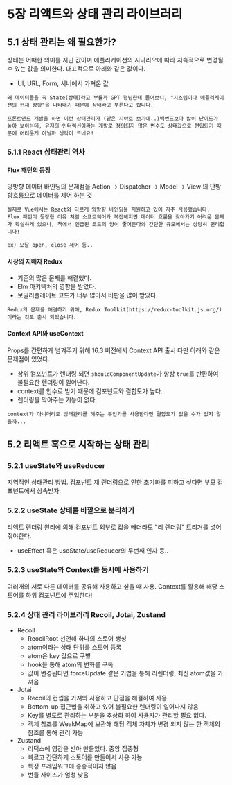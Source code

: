 # 5장 리액트와 상태 관리 라이브러리

## 5.1 상태 관리는 왜 필요한가?

상태는 어떠한 의미를 지닌 값이며 애플리케이션의 시나리오에 따라 지속적으로 변경될 수 있는 값을 의미한다. 대표적으로 아래와 같은 값이다.

- UI, URL, Form, 서버에서 가져온 값

```생각 & 의견
왜 데이터들을 꼭 State(상태)라고 부를까 GPT 형님한테 물어보니, "시스템이나 애플리케이션의 현재 상황"을 나타내기 때문에 상태라고 부른다고 합니다.

프론트엔드 개발을 하면 이런 상태관리가 (얕은 시야로 보기에..)백엔드보다 많이 난이도가 높아 보이는데, 유저의 인터렉션이라는 개발로 정의되지 않은 변수도 상태값으로 편입되기 때문에 어려운게 아닐까 생각이 드네요!
```

### 5.1.1 React 상태관리 역사

#### Flux 패턴의 등장

양방향 데이터 바인딩의 문제점을 Action -> Dispatcher -> Model -> View 의 단방향흐름으로 데이터를 제어 하는 것

```생각 & 의견
실제로 Vue에서는 React와 다르게 양방향 바인딩을 지원하고 있어 자주 사용했습니다.
Flux 패턴이 등장한 이유 처럼 소프트웨어가 복잡해지면 데이터 흐름을 찾아가기 어려운 문제가 확실하게 있으나, 책에서 언급된 코드의 양이 줄어든다와 간단한 규모에서는 상당히 편리합니다!

ex) 모달 open, close 제어 등..
```

#### 시장의 지배자 Redux

- 기존의 많은 문제를 해결했다.
- Elm 아키텍처의 영향을 받았다.
- 보일러플레이트 코드가 너무 많아서 비판을 많이 받았다.

```생각 & 의견
Redux의 문제를 해결하기 위해, Redux Toolkit(https://redux-toolkit.js.org/)이라는 것도 출시 되었습니다.
```

#### Context API와 useContext

Props를 간편하게 넘겨주기 위해 16.3 버전에서 Context API 출시 다만 아래와 같은 문제점이 있었다.

- 상위 컴포넌트가 렌더링 되면 `shouldComponentUpdate`가 항상 `true`를 반환하여 불필요한 렌더링이 일어난다.
- context를 인수로 받기 때문에 컴포넌트와 결합도가 높다.
- 렌더링을 막아주는 기능이 없다.

```생각 & 의견
context가 아니더라도 상태관리를 해주는 무언가를 사용한다면 결합도가 없을 수가 없지 않을까...
```

## 5.2 리액트 훅으로 시작하는 상태 관리

### 5.2.1 useState와 useReducer

지역적인 상태관리 방법. 컴포넌트 재 랜더링으로 인한 초기화를 피하고 싶다면 부모 컴포넌트에서 상속받자.

### 5.2.2 useState 상태를 바깥으로 분리하기

리액트 렌더링 원리에 의해 컴포넌트 외부로 값을 빼더라도 "리 렌더링" 트리거를 넣어줘야한다.

- useEffect 혹은 useState/useReducer의 두번째 인자 등..

### 5.2.3 useState와 Context를 동시에 사용하기

여러개의 서로 다른 데이터를 공유해 사용하고 싶을 때 사용. Context를 활용해 해당 스토어를 하위 컴포넌트에 주입한다!

### 5.2.4 상태 관리 라이브러리 Recoil, Jotai, Zustand

- Recoil
  - ReocilRoot 선언해 하나의 스토어 생성
  - atom이라는 상태 단위를 스토어 등록
  - atom은 key 값으로 구별
  - hook을 통해 atom의 변화를 구독
  - 값이 변경된다면 forceUpdate 같은 기법을 통해 리렌더링, 최신 atom값을 가져옴
- Jotai
  - Recoil의 컨셉을 가져와 사용하고 단점을 해결하여 사용
  - Bottom-up 접근법을 취하고 있어 불필요한 렌더링이 일어나지 않음
  - Key를 별도로 관리하는 부분을 추상화 하여 사용자가 관리할 필요 없다.
  - 객체 참조를 WeakMap에 보관해 해당 객체 자체가 변경 되지 않는 한 객체의 참조를 통해 관리 가능
- Zustand
  - 리덕스에 영감을 받아 만들었다. 중앙 집중형
  - 빠르고 간단하게 스토어를 만들어서 사용 가능
  - 특정 프레임워크에 종송적이지 않음
  - 번들 사이즈가 엄청 낮음
